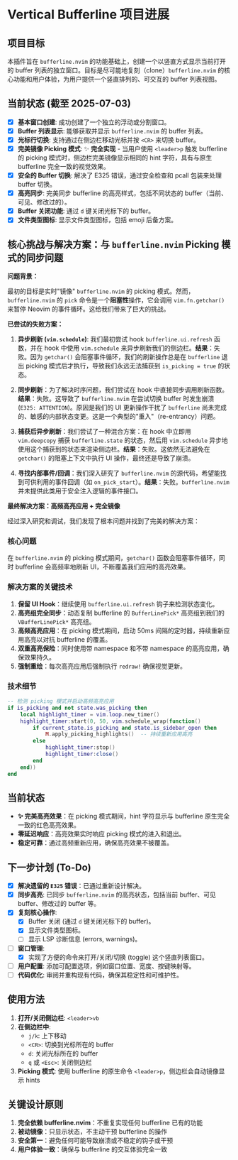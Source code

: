 # Vertical Bufferline 项目进展

## 项目目标

本插件旨在 `bufferline.nvim` 的功能基础上，创建一个以竖直方式显示当前打开的 buffer 列表的独立窗口。目标是尽可能地复刻（clone）`bufferline.nvim` 的核心功能和用户体验，为用户提供一个竖直排列的、可交互的 buffer 列表视图。

## 当前状态 (截至 2025-07-03)

- [x] **基本窗口创建**: 成功创建了一个独立的浮动或分割窗口。
- [x] **Buffer 列表显示**: 能够获取并显示 `bufferline.nvim` 的 buffer 列表。
- [x] **光标行切换**: 支持通过在侧边栏移动光标并按 `<CR>` 来切换 buffer。
- [x] **完美镜像 Picking 模式**: ✨ **完全实现** - 当用户使用 `<leader>p` 触发 bufferline 的 picking 模式时，侧边栏完美镜像显示相同的 hint 字符，具有与原生 bufferline 完全一致的视觉效果。
- [x] **安全的 Buffer 切换**: 解决了 E325 错误，通过安全检查和 pcall 包装来处理 buffer 切换。
- [x] **高亮同步**: 完美同步 bufferline 的高亮样式，包括不同状态的 buffer（当前、可见、修改过的）。
- [x] **Buffer 关闭功能**: 通过 `d` 键关闭光标下的 buffer。
- [x] **文件类型图标**: 显示文件类型图标，包括 emoji 后备方案。

## 核心挑战与解决方案：与 `bufferline.nvim` Picking 模式的同步问题

**问题背景：**

最初的目标是实时"镜像" `bufferline.nvim` 的 picking 模式。然而，`bufferline.nvim` 的 `pick` 命令是一个**阻塞性**操作，它会调用 `vim.fn.getchar()` 来暂停 Neovim 的事件循环。这给我们带来了巨大的挑战。

**已尝试的失败方案：**

1.  **异步刷新 (`vim.schedule`)**: 我们最初尝试 hook `bufferline.ui.refresh` 函数，并在 hook 中使用 `vim.schedule` 来异步刷新我们的侧边栏。**结果**：失败。因为 `getchar()` 会阻塞事件循环，我们的刷新操作总是在 `bufferline` 退出 picking 模式后才执行，导致我们永远无法捕获到 `is_picking = true` 的状态。

2.  **同步刷新**：为了解决时序问题，我们尝试在 hook 中直接同步调用刷新函数。**结果**：失败。这导致了 `bufferline.nvim` 在尝试切换 buffer 时发生崩溃 (`E325: ATTENTION`)。原因是我们的 UI 更新操作干扰了 `bufferline` 尚未完成的、敏感的内部状态变更。这是一个典型的"重入"（re-entrancy）问题。

3.  **捕获后异步刷新**：我们尝试了一种混合方案：在 hook 中立即用 `vim.deepcopy` 捕获 `bufferline.state` 的状态，然后用 `vim.schedule` 异步地使用这个捕获到的状态来渲染侧边栏。**结果**：失败。这依然无法避免在 `getchar()` 的阻塞上下文中执行 UI 操作，最终还是导致了崩溃。

4.  **寻找内部事件/回调**：我们深入研究了 `bufferline.nvim` 的源代码，希望能找到可供利用的事件回调（如 `on_pick_start`）。**结果**：失败。`bufferline.nvim` 并未提供此类用于安全注入逻辑的事件接口。

**最终解决方案：高频高亮应用 + 完全镜像**

经过深入研究和调试，我们发现了根本问题并找到了完美的解决方案：

### 核心问题
在 `bufferline.nvim` 的 picking 模式期间，`getchar()` 函数会阻塞事件循环，同时 bufferline 会高频率地刷新 UI，不断覆盖我们应用的高亮效果。

### 解决方案的关键技术
1. **保留 UI Hook**：继续使用 `bufferline.ui.refresh` 钩子来检测状态变化。
2. **高亮组完全同步**：动态复制 bufferline 的 `BufferLinePick*` 高亮组到我们的 `VBufferLinePick*` 高亮组。
3. **高频高亮应用**：在 picking 模式期间，启动 50ms 间隔的定时器，持续重新应用高亮以对抗 bufferline 的覆盖。
4. **双重高亮保险**：同时使用带 namespace 和不带 namespace 的高亮应用，确保效果持久。
5. **强制重绘**：每次高亮应用后强制执行 `redraw!` 确保视觉更新。

### 技术细节
```lua
-- 检测 picking 模式并启动高频高亮应用
if is_picking and not state.was_picking then
    local highlight_timer = vim.loop.new_timer()
    highlight_timer:start(0, 50, vim.schedule_wrap(function()
        if current_state.is_picking and state.is_sidebar_open then
            M.apply_picking_highlights()  -- 持续重新应用高亮
        else
            highlight_timer:stop()
            highlight_timer:close()
        end
    end))
end
```

## 当前状态

-   **✨ 完美高亮效果**：在 picking 模式期间，hint 字符显示与 bufferline 原生完全一致的红色高亮效果。
-   **零延迟响应**：高亮效果实时响应 picking 模式的进入和退出。
-   **稳定可靠**：通过高频重新应用，确保高亮效果不被覆盖。

## 下一步计划 (To-Do)

- [x] **解决遗留的 `E325` 错误**：已通过重新设计解决。
- [x] **同步高亮**: 已同步 `bufferline.nvim` 的高亮状态，包括当前 buffer、可见 buffer、修改过的 buffer 等。
- [x] **复刻核心操作**:
    - [x] Buffer 关闭 (通过 `d` 键关闭光标下的 buffer)。
    - [x] 显示文件类型图标。
    - [ ] 显示 LSP 诊断信息 (errors, warnings)。
- [ ] **窗口管理**:
    - [x] 实现了方便的命令来打开/关闭/切换 (toggle) 这个竖直列表窗口。
- [ ] **用户配置**: 添加可配置选项，例如窗口位置、宽度、按键映射等。
- [ ] **代码优化**: 审阅并重构现有代码，确保其稳定性和可维护性。

## 使用方法

1. **打开/关闭侧边栏**: `<leader>vb`
2. **在侧边栏中**:
   - `j/k`: 上下移动
   - `<CR>`: 切换到光标所在的 buffer
   - `d`: 关闭光标所在的 buffer
   - `q` 或 `<Esc>`: 关闭侧边栏
3. **Picking 模式**: 使用 bufferline 的原生命令 `<leader>p`，侧边栏会自动镜像显示 hints

## 关键设计原则

1. **完全依赖 bufferline.nvim**：不重复实现任何 bufferline 已有的功能
2. **被动镜像**：只显示状态，不主动干预 bufferline 的操作
3. **安全第一**：避免任何可能导致崩溃或不稳定的钩子或干预
4. **用户体验一致**：确保与 bufferline 的交互体验完全一致
